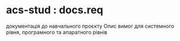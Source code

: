 # acs-stud : docs.req
документація до навчального проєкту
Опис вимог для системного рівня, програмного та апаратного рівнів
